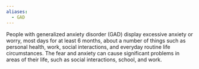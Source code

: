 ```yaml
---
aliases:
  - GAD
---
```

People with generalized anxiety disorder (GAD) display excessive anxiety or worry, most days for at least 6 months, about a number of things such as personal health, work, social interactions, and everyday routine life circumstances. The fear and anxiety can cause significant problems in areas of their life, such as social interactions, school, and work.